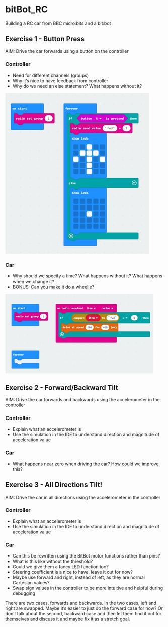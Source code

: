 # bitBot_RC
Building a RC car from BBC micro:bits and a bit:bot

## Exercise 1 - Button Press

AIM: Drive the car forwards using a button on the controller

### Controller

- Need for different channels (groups)
- Why it’s nice to have feedback from controller
- Why do we need an else statement? What happens without it?

![Exercise 1 - Controller](/1_controller.jpg)

### Car

- Why should we specify a time? What happens without it? What happens when we change it?
- BONUS: Can you make it do a wheelie?

![Exercise 1 - Controller](/1_car.jpg)

## Exercise 2 - Forward/Backward Tilt

AIM: Drive the car forwards and backwards using the accelerometer in the controller

### Controller

- Explain what an accelerometer is 
- Use the simulation in the IDE to understand direction and magnitude of acceleration value

### Car

- What happens near zero when driving the car? How could we improve this?

## Exercise 3 - All Directions Tilt!

AIM: Drive the car in all directions using the accelerometer in the controller

### Controller

- Explain what an accelerometer is 
- Use the simulation in the IDE to understand direction and magnitude of acceleration value

### Car

- Can this be rewritten using the BitBot motor functions rather than pins?
- What is this like without the threshold?
- Could we give them a fancy LED function too?
- Steering coefficient is a nice to have, leave it out for now?
- Maybe use forward and right, instead of left, as they are normal Cartesian values?
- Swap sign values in the controller to be more intuitive and helpful during debugging

There are two cases, forwards and backwards. In the two cases, left and right are swapped. Maybe it’s easier to just do the forward case for now? Or don’t talk about the second, backward case and then let them find it out for themselves and discuss it and maybe fix it as a stretch goal.